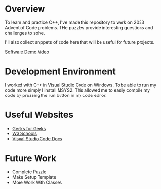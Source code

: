 # Overview

To learn and practice C++, I've made this repository to work on 2023 Advent of Code problems. THe puzzles provide interesting questions and challenges to solve.

I'll also collect snippets of code here that will be useful for future projects.

[Software Demo Video](https://www.youtube.com/watch?v=clAalg-Mb6A)

# Development Environment

I worked with C++ in Visual Studio Code on Windows. To be able to run my code more simply I install MSYS2. This allowed me to easily compile my code by pressing the run button in my code editor.

# Useful Websites

- [Geeks for Geeks](https://www.geeksforgeeks.org/c-plus-plus/?ref=shm)
- [W3 Schools](https://www.w3schools.com/cpp/)
- [Visual Studio Code Docs](https://code.visualstudio.com/docs/languages/cpp)

# Future Work

- Complete Puzzle
- Make Setup Template
- More Work With Classes
